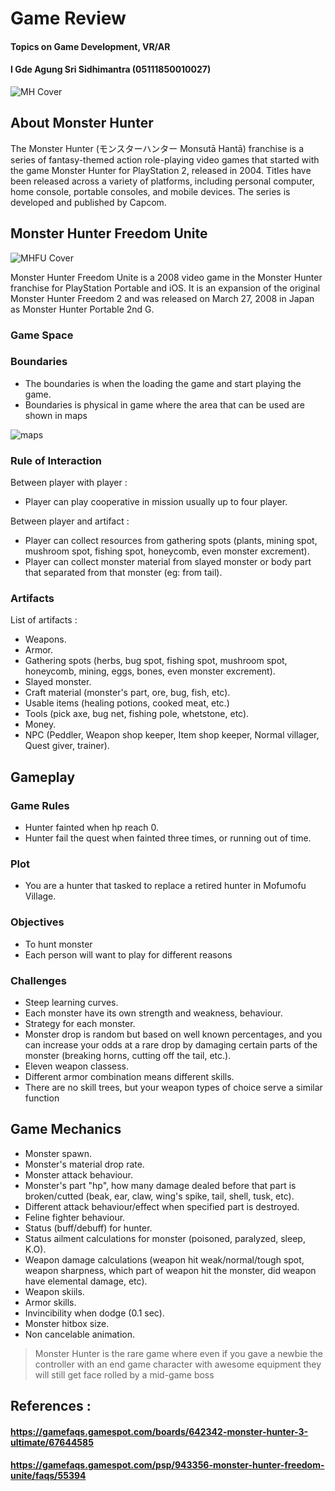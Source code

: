 [//]: # (monster hunter freedom unite readme)

# Game Review
#### Topics on Game Development, VR/AR
#### I Gde Agung Sri Sidhimantra (05111850010027)

![MH Cover](Images/mh_cover.jpg)

## About Monster Hunter
The Monster Hunter (モンスターハンター Monsutā Hantā) franchise is a series of fantasy-themed action role-playing video games that started with the game Monster Hunter for PlayStation 2, released in 2004. Titles have been released across a variety of platforms, including personal computer, home console, portable consoles, and mobile devices. The series is developed and published by Capcom.

## Monster Hunter Freedom Unite

![MHFU Cover](Images/mhfu_cover.jpg)

Monster Hunter Freedom Unite is a 2008 video game in the Monster Hunter franchise for PlayStation Portable and iOS. It is an expansion of the original Monster Hunter Freedom 2 and was released on March 27, 2008 in Japan as Monster Hunter Portable 2nd G.

### Game Space
[//]: # (Focus from real world to game world)

### Boundaries
[//]: # (Can be physical or psychological)
* The boundaries is when the loading the game and start playing the game.
* Boundaries is physical in game where the area that can be used are shown in maps

![maps](Images/map_dessert.gif)

### Rule of Interaction
[//]: # (Between player with player or player with artifact)
Between player with player :
* Player can play cooperative in mission usually up to four player.

Between player and artifact :
* Player can collect resources from gathering spots (plants, mining spot, mushroom spot, fishing spot, honeycomb, even monster excrement).
* Player can collect monster material from slayed monster or body part that separated from that monster (eg: from tail).

### Artifacts 
[//]: # (Artifact is passive object player interact with, every game have artifact)
List of artifacts :
* Weapons.
* Armor.
* Gathering spots (herbs, bug spot, fishing spot, mushroom spot,  honeycomb, mining, eggs, bones, even monster excrement).
* Slayed monster.
* Craft material (monster's part, ore, bug, fish, etc).
* Usable items (healing potions, cooked meat, etc.)
* Tools (pick axe, bug net, fishing pole, whetstone, etc).
* Money.
* NPC (Peddler, Weapon shop keeper, Item shop keeper, Normal villager, Quest giver, trainer).

## Gameplay 
[//]: # (How the player interact with the game)

### Game Rules
* Hunter fainted when hp reach 0.
* Hunter fail the quest when fainted three times, or running out of time.

### Plot
* You are a hunter that tasked to replace a retired hunter in Mofumofu Village.

### Objectives
* To hunt monster
* Each person will want to play for different reasons

### Challenges
* Steep learning curves.
* Each monster have its own strength and weakness, behaviour.
* Strategy for each monster.
* Monster drop is random but based on well known percentages, and you can increase your odds at a rare drop by damaging certain parts of the monster (breaking horns, cutting off the tail, etc.).
* Eleven weapon classess.
* Different armor combination means different skills.
* There are no skill trees, but your weapon types of choice serve a similar function

## Game Mechanics
* Monster spawn.
* Monster's material drop rate.
* Monster attack behaviour.
* Monster's part "hp", how many damage dealed before that part is broken/cutted (beak, ear, claw, wing's spike, tail, shell, tusk, etc).
* Different attack behaviour/effect when specified part is destroyed.
* Feline fighter behaviour.
* Status (buff/debuff) for hunter.
* Status ailment calculations for monster (poisoned, paralyzed, sleep, K.O).
* Weapon damage calculations (weapon hit weak/normal/tough spot, weapon sharpness, which part of weapon hit the monster, did weapon have elemental damage, etc).
* Weapon skiils.
* Armor skills.
* Invincibility when dodge (0.1 sec).
* Monster hitbox size.
* Non cancelable animation.

> Monster Hunter is the rare game where even if you gave a newbie the controller with an end game character with awesome equipment they will still get face rolled by a mid-game boss

## References :
#### https://gamefaqs.gamespot.com/boards/642342-monster-hunter-3-ultimate/67644585
#### https://gamefaqs.gamespot.com/psp/943356-monster-hunter-freedom-unite/faqs/55394
